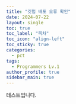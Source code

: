 ```yaml
---
title: "깃헙 배포 오류 확인"
date: 2024-07-22
layout: single
toc: true
toc_label: "목차"
toc_icon: "align-left"
toc_sticky: true
categories:
  - pct
tags:
  - Programmers Lv.1
author_profile: true
sidebar_main: true
---
```


테스트입니다.
